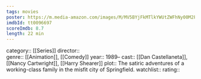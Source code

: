 ```yaml
---
tags: movies
poster: https://m.media-amazon.com/images/M/MV5BYjFkMTlkYWUtZWFhNy00M2FmLThiOTYtYTRiYjVlZWYxNmJkXkEyXkFqcGdeQXVyNTAyODkwOQ@@._V1_SX300.jpg
imdbId: tt0096697
scoreImdb: 8.7
length: 22 min
---
```


category:: [[Series]]
director::  
genre:: [[Animation]], [[Comedy]]
year:: 1989–
cast:: [[Dan Castellaneta]], [[Nancy Cartwright]], [[Harry Shearer]]
plot:: The satiric adventures of a working-class family in the misfit city of Springfield.
watchlist::
rating::
